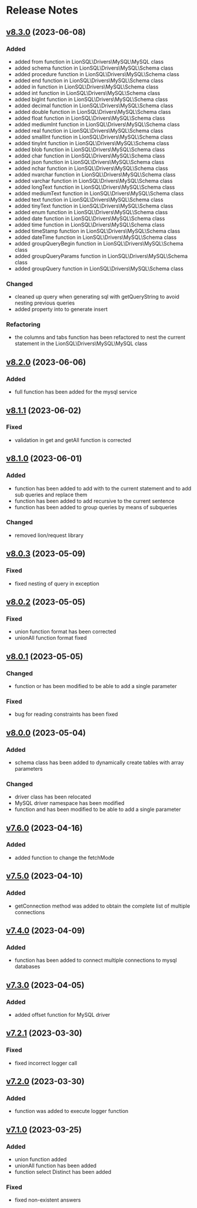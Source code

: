 # Release Notes

## [v8.3.0](https://github.com/Sleon4/Lion-SQL/compare/v8.2.0...v8.3.0) (2023-06-08)

### Added
- added from function in LionSQL\Drivers\MySQL\MySQL class
- added schema function in LionSQL\Drivers\MySQL\Schema class
- added procedure function in LionSQL\Drivers\MySQL\Schema class
- added end function in LionSQL\Drivers\MySQL\Schema class
- added in function in LionSQL\Drivers\MySQL\Schema class
- added int function in LionSQL\Drivers\MySQL\Schema class
- added bigInt function in LionSQL\Drivers\MySQL\Schema class
- added decimal function in LionSQL\Drivers\MySQL\Schema class
- added double function in LionSQL\Drivers\MySQL\Schema class
- added float function in LionSQL\Drivers\MySQL\Schema class
- added mediumInt function in LionSQL\Drivers\MySQL\Schema class
- added real function in LionSQL\Drivers\MySQL\Schema class
- added smallInt function in LionSQL\Drivers\MySQL\Schema class
- added tinyInt function in LionSQL\Drivers\MySQL\Schema class
- added blob function in LionSQL\Drivers\MySQL\Schema class
- added char function in LionSQL\Drivers\MySQL\Schema class
- added json function in LionSQL\Drivers\MySQL\Schema class
- added nchar function in LionSQL\Drivers\MySQL\Schema class
- added nvarchar function in LionSQL\Drivers\MySQL\Schema class
- added varchar function in LionSQL\Drivers\MySQL\Schema class
- added longText function in LionSQL\Drivers\MySQL\Schema class
- added mediumText function in LionSQL\Drivers\MySQL\Schema class
- added text function in LionSQL\Drivers\MySQL\Schema class
- added tinyText function in LionSQL\Drivers\MySQL\Schema class
- added enum function in LionSQL\Drivers\MySQL\Schema class
- added date function in LionSQL\Drivers\MySQL\Schema class
- added time function in LionSQL\Drivers\MySQL\Schema class
- added timeStamp function in LionSQL\Drivers\MySQL\Schema class
- added dateTime function in LionSQL\Drivers\MySQL\Schema class
- added groupQueryBegin function in LionSQL\Drivers\MySQL\Schema class
- added groupQueryParams function in LionSQL\Drivers\MySQL\Schema class
- added groupQuery function in LionSQL\Drivers\MySQL\Schema class

### Changed
- cleaned up query when generating sql with getQueryString to avoid nesting previous queries
- added property into to generate insert

### Refactoring
- the columns and tabs function has been refactored to nest the current statement in the LionSQL\Drivers\MySQL\MySQL class

## [v8.2.0](https://github.com/Sleon4/Lion-SQL/compare/v8.1.1...v8.2.0) (2023-06-06)

### Added
- full function has been added for the mysql service

## [v8.1.1](https://github.com/Sleon4/Lion-SQL/compare/v8.1.0...v8.1.1) (2023-06-02)

### Fixed
- validation in get and getAll function is corrected

## [v8.1.0](https://github.com/Sleon4/Lion-SQL/compare/v8.0.3...v8.1.0) (2023-06-01)

### Added
- function has been added to add with to the current statement and to add sub queries and replace them
- function has been added to add recursive to the current sentence
- function has been added to group queries by means of subqueries

### Changed
- removed lion/request library

## [v8.0.3](https://github.com/Sleon4/Lion-SQL/compare/v8.0.2...v8.0.3) (2023-05-09)

### Fixed
- fixed nesting of query in exception

## [v8.0.2](https://github.com/Sleon4/Lion-SQL/compare/v8.0.1...v8.0.2) (2023-05-05)

### Fixed
- union function format has been corrected
- unionAll function format fixed

## [v8.0.1](https://github.com/Sleon4/Lion-SQL/compare/v8.0.0...v8.0.1) (2023-05-05)

### Changed
- function or has been modified to be able to add a single parameter

### Fixed
- bug for reading constraints has been fixed

## [v8.0.0](https://github.com/Sleon4/Lion-SQL/compare/v7.6.0...v8.0.0) (2023-05-04)

### Added
- schema class has been added to dynamically create tables with array parameters

### Changed
- driver class has been relocated
- MySQL driver namespace has been modified
- function and has been modified to be able to add a single parameter

## [v7.6.0](https://github.com/Sleon4/Lion-SQL/compare/v7.5.0...v7.6.0) (2023-04-16)

### Added
- added function to change the fetchMode

## [v7.5.0](https://github.com/Sleon4/Lion-SQL/compare/v7.4.0...v7.5.0) (2023-04-10)

### Added
- getConnection method was added to obtain the complete list of multiple connections

## [v7.4.0](https://github.com/Sleon4/Lion-SQL/compare/v7.3.0...v7.4.0) (2023-04-09)

### Added
- function has been added to connect multiple connections to mysql databases

## [v7.3.0](https://github.com/Sleon4/Lion-SQL/compare/v7.2.1...v7.3.0) (2023-04-05)

### Added
- added offset function for MySQL driver

## [v7.2.1](https://github.com/Sleon4/Lion-SQL/compare/v7.2.0...v7.2.1) (2023-03-30)

### Fixed
- fixed incorrect logger call

## [v7.2.0](https://github.com/Sleon4/Lion-SQL/compare/v7.1.0...v7.2.0) (2023-03-30)

### Added
- function was added to execute logger function

## [v7.1.0](https://github.com/Sleon4/Lion-SQL/compare/v7.0.0...v7.1.0) (2023-03-25)

### Added
- union function added
- unionAll function has been added
- function select Distinct has been added

### Fixed
- fixed non-existent answers